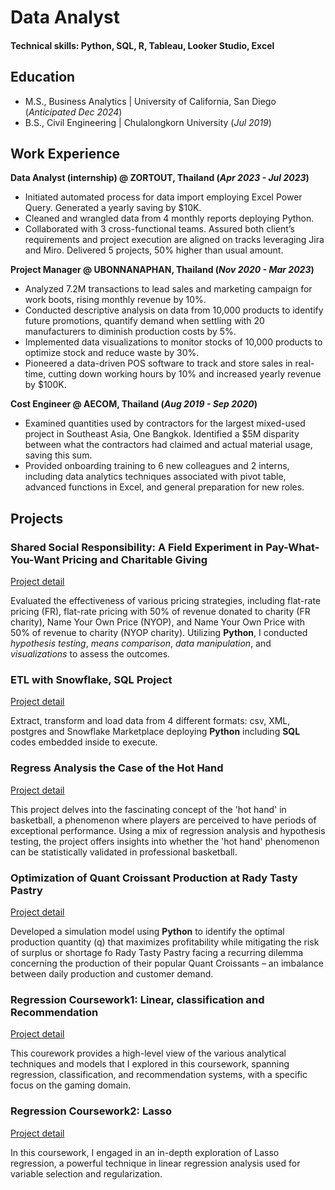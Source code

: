# Data Analyst

#### Technical skills: Python, SQL, R, Tableau, Looker Studio, Excel

## Education
- M.S., Business Analytics | University of California, San Diego (_Anticipated Dec 2024_)
- B.S., Civil Engineering | Chulalongkorn University (_Jul 2019_)

## Work Experience
**Data Analyst (internship) @ ZORTOUT, Thailand (_Apr 2023 - Jul 2023_)**
- Initiated automated process for data import employing Excel Power Query. Generated a yearly saving by $10K.
- Cleaned and wrangled data from 4 monthly reports deploying Python.
- Collaborated with 3 cross-functional teams. Assured both client’s requirements and project execution are aligned on tracks leveraging Jira and Miro. Delivered 5 projects, 50% higher than usual amount. 

**Project Manager @ UBONNANAPHAN, Thailand (_Nov 2020 - Mar 2023_)**
- Analyzed 7.2M transactions to lead sales and marketing campaign for work boots, rising monthly revenue by 10%.
- Conducted descriptive analysis on data from 10,000 products to identify future promotions, quantify demand when settling with 20 manufacturers to diminish production costs by 5%.
- Implemented data visualizations to monitor stocks of 10,000 products to optimize stock and reduce waste by 30%. 
- Pioneered a data-driven POS software to track and store sales in real-time, cutting down working hours by 10% and increased yearly revenue by $100K.

**Cost Engineer @ AECOM, Thailand (_Aug 2019 - Sep 2020_)**
- Examined quantities used by contractors for the largest mixed-used project in Southeast Asia, One Bangkok. Identified a $5M disparity between what the contractors had claimed and actual material usage, saving this sum.
- Provided onboarding training to 6 new colleagues and 2 interns, including data analytics techniques associated with pivot table, advanced functions in Excel, and general preparation for new roles.

## Projects
### Shared Social Responsibility: A Field Experiment in Pay-What-You-Want Pricing and Charitable Giving
[Project detail]()

Evaluated the effectiveness of various pricing strategies, including flat-rate pricing (FR), flat-rate pricing with 50% of revenue donated to charity (FR charity), Name Your Own Price (NYOP), and Name Your Own Price with 50% of revenue to charity (NYOP charity). Utilizing **Python**, I conducted *hypothesis testing*, *means comparison*, *data manipulation*, and *visualizations* to assess the outcomes.

### ETL with Snowflake, SQL Project
[Project detail](https://github.com/oakpongphon/sql_proj)

Extract, transform and load data from 4 different formats: csv, XML, postgres and Snowflake Marketplace deploying **Python** including **SQL** codes embedded inside to execute.

### Regress Analysis the Case of the Hot Hand
[Project detail](https://github.com/oakpongphon/Regression_Analysis/tree/main/Case_NBA)

This project delves into the fascinating concept of the 'hot hand' in basketball, a phenomenon where players are perceived to have periods of exceptional performance. Using a mix of regression analysis and hypothesis testing, the project offers insights into whether the 'hot hand' phenomenon can be statistically validated in professional basketball.

### Optimization of Quant Croissant Production at Rady Tasty Pastry
[Project detail](https://github.com/oakpongphon/BusOperation_RadytastePastry)

Developed a simulation model using **Python** to identify the optimal production quantity (q) that maximizes profitability while mitigating the risk of surplus or shortage fo Rady Tasty Pastry facing a recurring dilemma concerning the production of their popular Quant Croissants – an imbalance between daily production and customer demand. 

### Regression Coursework1: Linear, classification and Recommendation
[Project detail](https://github.com/oakpongphon/Regression_Analysis/tree/main/Regression_Coursework1)

This courework provides a high-level view of the various analytical techniques and models that I explored in this coursework, spanning regression, classification, and recommendation systems, with a specific focus on the gaming domain.

### Regression Coursework2: Lasso
[Project detail](https://github.com/oakpongphon/Regression_Analysis/tree/main/Regression_Coursework2)

In this coursework, I engaged in an in-depth exploration of Lasso regression, a powerful technique in linear regression analysis used for variable selection and regularization.
